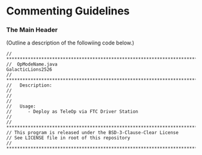 # Commenting Guidelines

### The Main Header
(Outline a description of the followiing code below.)

```
// ****************************************************************************
//  OpModeName.java                                          GalacticLions2526
// ****************************************************************************
//   Description:
//
//
//
//   Usage:
//      - Deploy as TeleOp via FTC Driver Station 
//
// ****************************************************************************
// This program is released under the BSD-3-Clause-Clear License
// See LICENSE file in root of this repository
// ****************************************************************************
```
